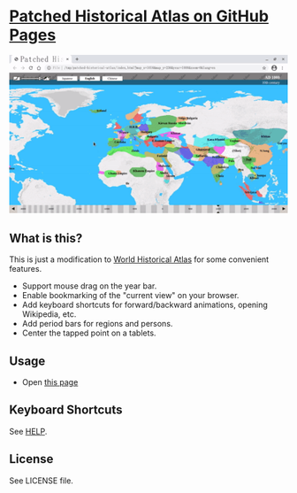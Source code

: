 # [Patched Historical Atlas on GitHub Pages](https://foxy-null.github.io/history-page/)

<img src="screenshot.gif">

## What is this?

This is just a modification to [World Historical Atlas](http://x768.com/w/twha.en) for some convenient features.

* Support mouse drag on the year bar.
* Enable bookmarking of the "current view" on your browser.
* Add keyboard shortcuts for forward/backward animations, opening Wikipedia, etc.
* Add period bars for regions and persons.
* Center the tapped point on a tablets.

## Usage

* Open [this page](https://foxy-null.github.io/history-page/)

## Keyboard Shortcuts

See [HELP](HELP.md).

## License

See LICENSE file.
